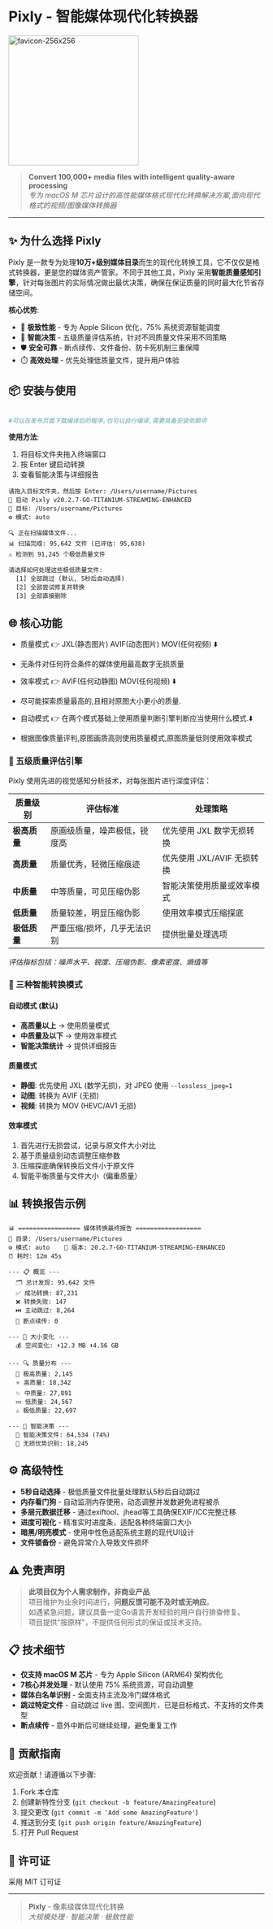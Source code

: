 # Pixly - 智能媒体现代化转换器

 <img width="256" height="256" alt="favicon-256x256" src="https://github.com/user-attachments/assets/6ab462a0-ce38-40ad-b151-ec728ef38025" />

 <!-- 极简像素化P字母，部分像素点采用渐变色表示格式转换 -->

> **Convert 100,000+ media files with intelligent quality-aware processing**  
> *专为 macOS M 芯片设计的高性能媒体格式现代化转换解决方案,面向现代格式的视频/图像媒体转换器*

---

## ✨ 为什么选择 Pixly

Pixly 是一款专为处理**10万+级别媒体目录**而生的现代化转换工具，它不仅仅是格式转换器，更是您的媒体资产管家。不同于其他工具，Pixly 采用**智能质量感知引擎**，针对每张图片的实际情况做出最优决策，确保在保证质量的同时最大化节省存储空间。



**核心优势**:
- 🚀 **极致性能** - 专为 Apple Silicon 优化，75% 系统资源智能调度
- 🧠 **智能决策** - 五级质量评估系统，针对不同质量文件采用不同策略
- 🛡️ **安全可靠** - 断点续传、文件备份、防卡死机制三重保障
- ⏱️ **高效处理** - 优先处理低质量文件，提升用户体验

## 📦 安装与使用

```bash

#可以在发布页面下载编译后的程序,也可以自行编译,需要具备安装依赖项

```

**使用方法**:
1. 将目标文件夹拖入终端窗口
2. 按 Enter 键启动转换
3. 查看智能决策与详细报告

```
请拖入目标文件夹，然后按 Enter: /Users/username/Pictures
🚀 启动 Pixly v20.2.7-GO-TITANIUM-STREAMING-ENHANCED
📁 目标: /Users/username/Pictures
⚙️ 模式: auto

🔍 正在扫描媒体文件...
📊 扫描完成: 95,642 文件 (已评估: 95,638)
⚠️ 检测到 91,245 个极低质量文件

请选择如何处理这些极低质量文件:
  [1] 全部跳过 (默认, 5秒后自动选择)
  [2] 全部尝试修复并转换
  [3] 全部直接删除
```

## 🌐 核心功能

 - 质量模式 👉 JXL(静态图片) AVIF(动态图片) MOV(任何视频) ⬇️
 - 无条件对任何符合条件的媒体使用最高数字无损质量
  
 - 效率模式 👉 AVIF(任何动静图) MOV(任何视频) ⬇️
 - 尽可能探索质量最高的,且相对原图大小更小的质量.
   
 - 自动模式 👉 在两个模式基础上使用质量判断引擎判断应当使用什么模式.⬇️
 - 根据图像质量评判,原图画质高则使用质量模式,原图质量低则使用效率模式
  
### 🧪 五级质量评估引擎
Pixly 使用先进的视觉感知分析技术，对每张图片进行深度评估：

| 质量级别 | 评估标准 | 处理策略 |
|----------|----------|----------|
| **极高质量** | 原画级质量，噪声极低，锐度高 | 优先使用 JXL 数学无损转换 |
| **高质量** | 质量优秀，轻微压缩痕迹 | 优先使用 JXL/AVIF 无损转换 |
| **中质量** | 中等质量，可见压缩伪影 | 智能决策使用质量或效率模式 |
| **低质量** | 质量较差，明显压缩伪影 | 使用效率模式压缩探底 |
| **极低质量** | 严重压缩/损坏，几乎无法识别 | 提供批量处理选项 |

*评估指标包括：噪声水平、锐度、压缩伪影、像素密度、熵值等*

### 🔄 三种智能转换模式

#### **自动模式** (默认)
- **高质量以上** → 使用质量模式
- **中质量及以下** → 使用效率模式
- **智能决策统计** → 提供详细报告

#### **质量模式**
- **静图**: 优先使用 JXL (数学无损)，对 JPEG 使用 `--lossless_jpeg=1`
- **动图**: 转换为 AVIF (无损)
- **视频**: 转换为 MOV (HEVC/AV1 无损)

#### **效率模式**
1. 首先进行无损尝试，记录与原文件大小对比
2. 基于质量级别动态调整压缩参数
3. 压缩探底确保转换后文件小于原文件
4. 智能平衡质量与文件大小（偏重质量）

## 📊 转换报告示例

```
📊 ================= 媒体转换最终报告 ==================
📁 目录: /Users/username/Pictures
⚙️ 模式: auto    🚀 版本: 20.2.7-GO-TITANIUM-STREAMING-ENHANCED
⏰ 耗时: 12m 45s

--- 📋 概览 ---
  🗂️ 总计发现: 95,642 文件
  ✅ 成功转换: 87,231
  ❌ 转换失败: 147
  ⏭️ 主动跳过: 8,264
  🔄 断点续传: 0

--- 💾 大小变化 ---
  💰 空间变化: ⬆️12.3 MB ⬇️4.56 GB

--- 🔍 质量分布 ---
  🌟 极高质量: 2,145
  ⭐ 高质量: 18,342
  ✨ 中质量: 27,891
  💤 低质量: 24,567
  ⚠️ 极低质量: 22,697

--- 🧠 智能决策 ---
  🧠 智能决策文件: 64,534 (74%)
  💎 无损优势识别: 18,245
```

## ⚙️ 高级特性

- **5秒自动选择** - 极低质量文件批量处理默认5秒后自动跳过
- **内存看门狗** - 自动监测内存使用，动态调整并发数避免进程被杀
- **多层元数据迁移** - 通过exiftool、jhead等工具确保EXIF/ICC完整迁移
- **进度可视化** - 精准实时进度条，适配各种终端窗口大小
- **暗黑/明亮模式** - 使用中性色适配系统主题的现代UI设计
- **文件锁备份** - 避免异常介入导致文件损坏

## ⚠️ 免责声明

> **此项目仅为个人需求制作，非商业产品**  
> 项目维护为业余时间进行，**问题反馈可能不及时或无响应**。  
> 如遇紧急问题，建议具备一定Go语言开发经验的用户自行排查修复。  
> 项目提供"按原样"，不提供任何形式的保证或技术支持。

## 📋 技术细节

- **仅支持 macOS M 芯片** - 专为 Apple Silicon (ARM64) 架构优化
- **7核心并发处理** - 默认使用 75% 系统资源，可自动调整
- **媒体白名单识别** - 全面支持主流及冷门媒体格式
- **跳过特定文件** - 自动跳过 live 图、空间图片、已是目标格式、不支持的文件类型
- **断点续传** - 意外中断后可继续处理，避免重复工作

## 🤝 贡献指南

欢迎贡献！请遵循以下步骤:

1. Fork 本仓库
2. 创建新特性分支 (`git checkout -b feature/AmazingFeature`)
3. 提交更改 (`git commit -m 'Add some AmazingFeature'`)
4. 推送到分支 (`git push origin feature/AmazingFeature`)
5. 打开 Pull Request

## 📄 许可证

采用 MIT 订可证 

---

> **Pixly** - 像素级媒体现代化转换  
> *大规模处理 · 智能决策 · 极致性能*
